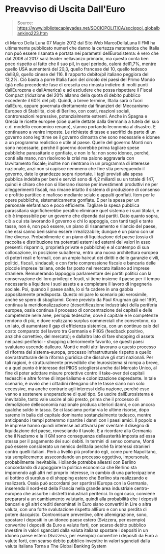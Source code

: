 # Preavviso di Uscita Dall'Euro

> Source: https://www.bibliotecapleyades.net/SOCIOPOLITICA/sociopol_globalbanking223.htm

di Marco Della Luna 07 Magio 2012
dal Sito Web MarcoDellaLuna
Il FMI ha ultimamente pubblicato numeri che danno la certezza matematica che lItalia non può essere risanata e portata nei parametri dellEurosistema:
è vero che dal 2008 al 2017 sarà leader nellavanzo primario, ma questo conta ben poco rispetto al fatto che il suo pil, in quel periodo, calerà dell1,7%, mentre quello USA aumenterà del 20,3, quello francese del 10, quello tedesco dell8,8, quello cinese del 116. Il rapporto debito/pil italiano peggiora del 13,2%.
Ciò basta a porre lItalia fuori del circolo dei paesi del Primo Mondo (già nella precedente fase di crescita era rimasta indietro di molti punti dallEurozona e dallAmerica) e ad escludere che possa rispettare il Fiscal Compact (riduzione del 20% allanno della quota di debito pubblico eccedente il 60% del pil).
Quindi, a breve termine, lItalia sarà o fuori dallEuro, oppure governata direttamente dai finanzieri del Meccanismo Europeo di Stabilità, cioè di Berlino, con costi, reazioni sociali, controreazioni repressive, potenzialmente estremi. Anche in Spagna e Grecia le ricette europee (cioè quelle dettate dalla Germania a tutela del suo c.d. modello economico renano), stanno portando leconomia al disastro. E continuano a venire imposte. Le richieste di tasse e sacrifici da parte di un governo sono legittime se il governo dimostra che sono necessarie e idonee a un programma realistico e utile al paese.
Quelle del governo Monti non sono necessarie, perché il governo dovrebbe prima tagliare spese pubbliche parassitarie e gonfiate, e non lo fa; non sono idonee, perché, conti alla mano, non risolvono la crisi ma paiono aggravarla con lavvitamento fiscale; inoltre non rientrano in un programma di interesse nazionale, anzi non si capisce nemmeno che fine stia perseguendo il governo, date le grandezze sopra riportate. I tagli previsti alla spesa pubblica indebita per beni e servizi sono di 4,2 miliardi su un totale di 147, quindi è chiaro che non si liberano risorse per investimenti produttivi né per alleggerimenti fiscali, ma rimane intatto il sistema di produzione di consenso e profitto partitico e mafioso mediante scialo e appalti gonfiati. Item per le opere pubbliche, sistematicamente gonfiate.
E per la spesa per un personale elefantiaco e poco efficiente. Tagliare la spesa pubblica parassitaria significherebbe peraltro eliminare quel sistema e i suoi titolari, e ciò è impossibile per un governo che dipenda dai partiti. Dato quanto sopra, ciò a cui sta lavorando il governo e chi lo appoggia, con tanti tagli e tante tasse, non è, non può essere, un piano di risanamento e rilancio del paese, che essi sanno benissimo essere irrealizzabile; dunque è un piano con un fine diverso. Probabilmente è un piano di liquidazione del paese (ossia di raccolta e distribuzione tra potentati esterni ed esterni dei valori in esso presenti:
risparmio, proprietà private e pubbliche) e al contempo di sua collocazione, in posizione subalterna, entro una nuova architettura europea di poteri reali e formali, con un ampio haircut dei diritti e delle garanzie civili, politici, fiscali, sindacali; e con forte compressione fiscale e bancaria delle piccole imprese italiana, onde far posto nel mercato italiano ad imprese straniere.
Remunerando lappoggio parlamentare dei partiti politici con la conservazione dei loro privilegi e feudi, si tiene insieme il paese per il tempo necessario a liquidare i suoi assets e a completare il lavoro di ingegneria sociale.
Poi, quando il paese salta, lo si fa cadere in una gabbia appositamente predisposta. Questo mi pare lo scenario più verosimile, anche se spero di sbagliarmi. Come previsto da Paul Krugman già nel 1991, continua la meridionalizzazione (desertificazione industriale) della periferia europea, ossia continua il processo di concentrazione dei capitali e delle competenze nelle aree, perlopiù tedesche, dove il capitale e le competenze rendono di più, e dove realizzano surplus commerciali che consentono, da un lato, di aumentare il gap di efficienza sistemica, con un continuo calo del costo comparato del lavoro tra Germania e PIIGS (feedback positivo, anziché correttivo, del mercato); e dallaltro lato di fare shopping di assets nei paesi periferici - shopping ulteriormente favorito, se questi paesi svalutano uscendo dalleuro.
Monti e molti altri lavorano a questo processo di riforma del sistema-europa, processo infrastrutturale rispetto a quello sovrastrutturale della riforma giuridica che dissolve gli stati nazionali. Per tali ragioni, è strutturalmente prevedibile che leurosistema si rompa a breve, e a quel punto è interesse dei PIIGS sciogliersi anche dal Mercato Unico, al fine di poter adottare misure protettive contro il take-over dei capitali tedeschi e altre forme di imperialismo e colonizzazione depredante. In tale scenario, è ovvio che i cittadini ritengano che le tasse siano non solo eccessive, ma anche contrarie agli interessi della nazione, perché esse vanno a sostenere unoperazione di quel tipo.
Se uscire dallEurosistema è inevitabile, tanto vale uscire al più presto, prima che il processo di demolizione delleconomia nazionale produca ulteriori danni, e con ancora qualche soldo in tasca. Se ci lasciamo portar via le ultime risorse, dopo saremo in balia del capitale dominante sostanzialmente tedesco, mentre anticipando i tempi potremmo ripartire i danni con i paesi amici.
Il popolo e le imprese hanno quindi interesse ad attivarsi per sventare il disegno di liquidazione del paese, rovesciando il tavolo. E a ricordare alla Germania che il Nazismo e la II GM sono conseguenza dellausterità imposta ad essa stessa per il pagamento dei suoi debiti. In termini di senso comune, Monti può essere considerato un nemico dellItalia perché fa interessi stranieri contro quelli italiani. Però a livello più profondo egli, come pure Napolitano, sta semplicemente assecondando un processo oggettivo, impersonale, probabilmente inevitabile. Hollande potrebbe allearsi con Berlino concordando di appoggiare la politica economica che Berlino sta imponendo agli altri nel proprio interesse, in cambio di una partecipazione al bottino di surplus e di shopping estero che Berlino sta realizzando e realizzerà.
Ossia può accordarsi per spartirsi lEuropa con la Germania, inserendo il nord-est della Francia nella grande area industriale centro-europea che assorbe i distretti industriali periferici. In ogni caso, conviene prepararsi a un cambiamento valutario, quindi alla probabilità che i depositi bancari e gli altri crediti denominati in Euro siano convertiti in Lire o altra valuta, con una forte svalutazione rispetto allEuro e con una perdita di potere dacquisto.
Contromisure preventive, oltre allemigrazione, sono,
spostare i depositi in un idoneo paese estero (Svizzera, per esempio) convertire i depositi da Euro a valute forti, con scarso debito pubblico investire in valori sganciati dalla valuta italiana
spostare i depositi in un idoneo paese estero (Svizzera, per esempio)
convertire i depositi da Euro a valute forti, con scarso debito pubblico
investire in valori sganciati dalla valuta italiana
Torna a The Global Banking System
